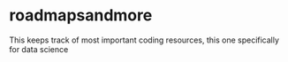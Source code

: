 # roadmapsandmore
This keeps track of most important coding resources, this one specifically for data science
